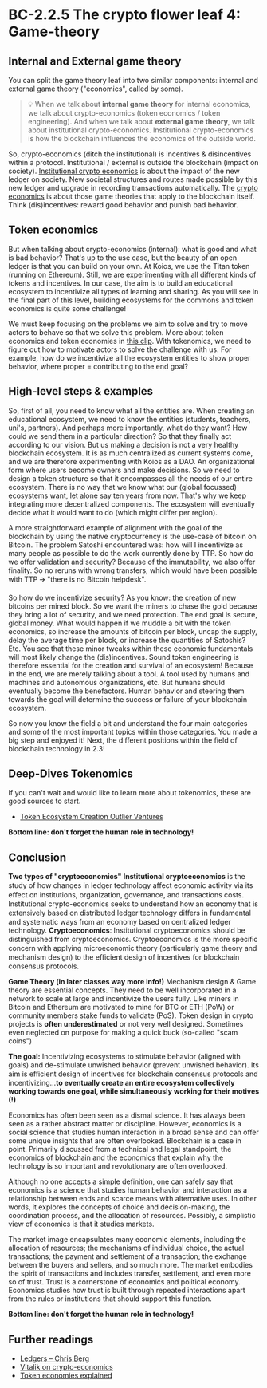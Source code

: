 # BC-2.2.5 The crypto flower leaf 4: Game-theory


## Internal and External game theory 
You can split the game theory leaf into two similar components: internal and external game theory ("economics", called by some). 

> 💡 When we talk about **internal game theory** for internal economics, we talk about crypto-economics (token economics / token engineering). And when we talk about **external game theory**, we talk about institutional crypto-economics. Institutional crypto-economics is how the blockchain influences the economics of the outside world. 

So, crypto-economics (ditch the institutional) is incentives & disincentives within a protocol. Institutional / external is outside the blockchain (impact on society). [Institutional crypto economics]( https://papers.ssrn.com/sol3/papers.cfm?abstract_id=3157421) is about the impact of the new ledger on society. New societal structures and routes made possible by this new ledger and upgrade in recording transactions automatically. The [crypto economics]( https://www.youtube.com/watch?v=pKqdjaH1dRo) is about those game theories that apply to the blockchain itself. Think (dis)incentives: reward good behavior and punish bad behavior. 

## Token economics 

But when talking about crypto-economics (internal): what is good and what is bad behavior? That's up to the use case, but the beauty of an open ledger is that you can build on your own. At Koios, we use the Titan token (running on Ethereum). Still, we are experimenting with all different kinds of tokens and incentives. In our case, the aim is to build an educational ecosystem to incentivize all types of learning and sharing. As you will see in the final part of this level, building ecosystems for the commons and token economics is quite some challenge! 

We must keep focusing on the problems we aim to solve and try to move actors to behave so that we solve this problem. More about token economics and token economies in [this clip]( https://www.youtube.com/watch?v=XatEoU36U-o&feature=emb_logo). 
With tokenomics, we need to figure out how to motivate actors to solve the challenge with us. For example, how do we incentivize all the ecosystem entities to show proper behavior, where proper = contributing to the end goal? 

## High-level steps & examples 
So, first of all, you need to know what all the entities are. When creating an educational ecosystem, we need to know the entities (students, teachers, uni's, partners). And perhaps more importantly, what do they want? How could we send them in a particular direction? So that they finally act according to our vision. But us making a decision is not a very healthy blockchain ecosystem. It is as much centralized as current systems come, and we are therefore experimenting with Koios as a DAO. An organizational form where users become owners and make decisions. So we need to design a token structure so that it encompasses all the needs of our entire ecosystem. There is no way that we know what our (global focussed) ecosystems want, let alone say ten years from now. That's why we keep integrating more decentralized components. The ecosystem will eventually decide what it would want to do (which might differ per region). 

A more straightforward example of alignment with the goal of the blockchain by using the native cryptocurrency is the use-case of bitcoin on Bitcoin. The problem Satoshi encountered was: how will I incentivize as many people as possible to do the work currently done by TTP. So how do we offer validation and security? Because of the immutability, we also offer finality. So no reruns with wrong transfers, which would have been possible with TTP 🡪 "there is no Bitcoin helpdesk". 

So how do we incentivize security? As you know: the creation of new bitcoins per mined block. So we want the miners to chase the gold because they bring a lot of security, and we need protection. The end goal is secure, global money. What would happen if we muddle a bit with the token economics, so increase the amounts of bitcoin per block, uncap the supply, delay the average time per block, or increase the quantities of Satoshis? Etc. You see that these minor tweaks within these economic fundamentals will most likely change the (dis)incentives. Sound token engineering is therefore essential for the creation and survival of an ecosystem! Because in the end, we are merely talking about a tool. A tool used by humans and machines and autonomous organizations, etc. But humans should eventually become the benefactors. Human behavior and steering them towards the goal will determine the success or failure of your blockchain ecosystem.


So now you know the field a bit and understand the four main categories and some of the most important topics within those categories. You made a big step and enjoyed it! Next, the different positions within the field of blockchain technology in 2.3! 

## Deep-Dives Tokenomics
If you can't wait and would like to learn more about tokenomics, these are good sources to start. 


* [Token Ecosystem Creation Outlier Ventures]( https://outlierventures.io/wp-content/uploads/2019/05/Token-Ecosystem-Creation-Outlier-Ventures-PDF.pdf) 


**Bottom line: don't forget the human role in technology!**

## Conclusion 

**Two types of "cryptoeconomics"**
**Institutional cryptoeconomics** is the study of how changes in ledger technology aﬀect economic activity via its eﬀect on institutions, organization, governance, and transactions costs. Institutional crypto-economics seeks to understand how an economy that is extensively based on distributed ledger technology diﬀers in fundamental and systematic ways from an economy based on centralized ledger technology. 
**Cryptoeconomics**: Institutional cryptoeconomics should be distinguished from cryptoeconomics. Cryptoeconomics is the more speciﬁc concern with applying microeconomic theory (particularly game theory and mechanism design) to the eﬃcient design of incentives for blockchain consensus protocols. 

**Game Theory (in later classes way more info!)**
Mechanism design & Game theory are essential concepts. They need to be well incorporated in a network to scale at large and incentivize the users fully. Like miners in Bitcoin and Ethereum are motivated to mine for BTC or ETH (PoW) or community members stake funds to validate (PoS). Token design in crypto projects is **often underestimated** or not very well designed. Sometimes even neglected on purpose for making a quick buck (so-called "scam coins") 

**The goal:** Incentivizing ecosystems to stimulate behavior (aligned with goals) and de-stimulate unwished behavior (prevent unwished behavior). Its aim is eﬃcient design of incentives for blockchain consensus protocols and incentivizing…**to eventually create an entire ecosystem collectively working towards one goal, while simultaneously working for their motives (!)**


Economics has often been seen as a dismal science. It has always been seen as a rather abstract matter or discipline. However, economics is a social science that studies human interaction in a broad sense and can offer some unique insights that are often overlooked. Blockchain is a case in point. Primarily discussed from a technical and legal standpoint, the economics of blockchain and the economics that explain why the technology is so important and revolutionary are often overlooked.

Although no one accepts a simple definition, one can safely say that economics is a science that studies human behavior and interaction as a relationship between ends and scarce means with alternative uses. In other words, it explores the concepts of choice and decision-making, the coordination process, and the allocation of resources. Possibly, a simplistic view of economics is that it studies markets.

The market image encapsulates many economic elements, including the allocation of resources; the mechanisms of individual choice, the actual transactions; the payment and settlement of a transaction; the exchange between the buyers and sellers, and so much more. The market embodies the spirit of transactions and includes transfer, settlement, and even more so of trust. Trust is a cornerstone of economics and political economy. Economics studies how trust is built through repeated interactions apart from the rules or institutions that should support this function.

**Bottom line: don't forget the human role in technology!**


## Further readings 

* [Ledgers – Chris Berg](https://papers.ssrn.com/sol3/papers.cfm?abstract_id=3157421 )
* [Vitalik on crypto-economics](https://www.youtube.com/watch?v=pKqdjaH1dRo)
* [Token economies explained](https://www.youtube.com/watch?v=XatEoU36U-o&feature=emb_logo )
 
